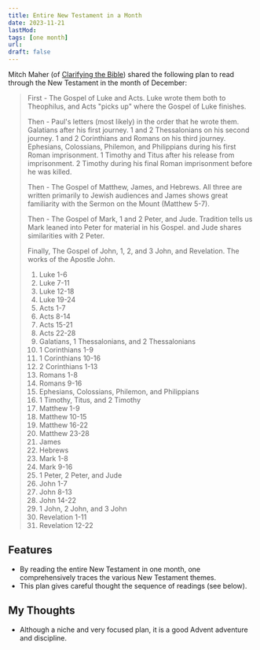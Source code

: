 ```yaml
---
title: Entire New Testament in a Month
date: 2023-11-21
lastMod: 
tags: [one month]
url:
draft: false
---
```


Mitch Maher (of [Clarifying the Bible](https://clarifyingthebible.com)) shared the following plan to read through the New Testament in the month of December:

> First - The Gospel of Luke and Acts. Luke wrote them both to Theophilus, and Acts "picks up" where the Gospel of Luke finishes.
> 
> Then - Paul's letters (most likely) in the order that he wrote them. Galatians after his first journey. 1 and 2 Thessalonians on his second journey. 1 and 2 Corinthians and Romans on his third journey. Ephesians, Colossians, Philemon, and Philippians during his first Roman imprisonment. 1 Timothy and Titus after his release from imprisonment. 2 Timothy during his final Roman imprisonment before he was killed.
> 
> Then - The Gospel of Matthew, James, and Hebrews. All three are written primarily to Jewish audiences and James shows great familiarity with the Sermon on the Mount (Matthew 5-7).
> 
> Then - The Gospel of Mark, 1 and 2 Peter, and Jude. Tradition tells us Mark leaned into Peter for material in his Gospel. and Jude shares similarities with 2 Peter.
> 
> Finally, The Gospel of John, 1, 2, and 3 John, and Revelation. The works of the Apostle John.
> 
> 1. Luke 1-6
> 2. Luke 7-11
> 3. Luke 12-18
> 4. Luke 19-24
> 5. Acts 1-7
> 6. Acts 8-14
> 7. Acts 15-21
> 8. Acts 22-28
> 9. Galatians, 1 Thessalonians, and 2 Thessalonians
> 10. 1 Corinthians 1-9
> 11. 1 Corinthians 10-16
> 12. 2 Corinthians 1-13
> 13. Romans 1-8
> 14. Romans 9-16
> 15. Ephesians, Colossians, Philemon, and Philippians
> 16. 1 Timothy, Titus, and 2 Timothy
> 17. Matthew 1-9
> 18. Matthew 10-15
> 19. Matthew 16-22
> 20. Matthew 23-28
> 21. James
> 22. Hebrews
> 23. Mark 1-8
> 24. Mark 9-16
> 25. 1 Peter, 2 Peter, and Jude
> 26. John 1-7
> 27. John 8-13
> 28. John 14-22
> 29. 1 John, 2 John, and 3 John
> 30. Revelation 1-11
> 31. Revelation 12-22



## Features

- By reading the entire New Testament in one month, one comprehensively traces the various New Testament themes.
- This plan gives careful thought the sequence of readings (see below).


## My Thoughts
- Although a niche and very focused plan, it is a good Advent adventure and discipline.


